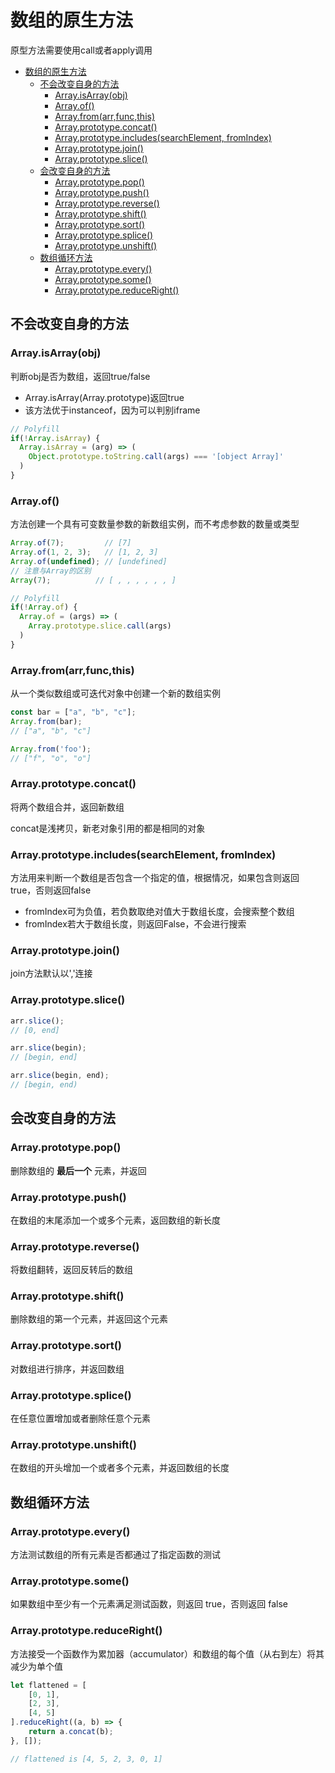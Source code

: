 # 数组的原生方法

原型方法需要使用call或者apply调用

<!-- TOC -->

- [数组的原生方法](#数组的原生方法)
  - [不会改变自身的方法](#不会改变自身的方法)
    - [Array.isArray(obj)](#arrayisarrayobj)
    - [Array.of()](#arrayof)
    - [Array.from(arr,func,this)](#arrayfromarrfuncthis)
    - [Array.prototype.concat()](#arrayprototypeconcat)
    - [Array.prototype.includes(searchElement, fromIndex)](#arrayprototypeincludessearchelement-fromindex)
    - [Array.prototype.join()](#arrayprototypejoin)
    - [Array.prototype.slice()](#arrayprototypeslice)
  - [会改变自身的方法](#会改变自身的方法)
    - [Array.prototype.pop()](#arrayprototypepop)
    - [Array.prototype.push()](#arrayprototypepush)
    - [Array.prototype.reverse()](#arrayprototypereverse)
    - [Array.prototype.shift()](#arrayprototypeshift)
    - [Array.prototype.sort()](#arrayprototypesort)
    - [Array.prototype.splice()](#arrayprototypesplice)
    - [Array.prototype.unshift()](#arrayprototypeunshift)
  - [数组循环方法](#数组循环方法)
    - [Array.prototype.every()](#arrayprototypeevery)
    - [Array.prototype.some()](#arrayprototypesome)
    - [Array.prototype.reduceRight()](#arrayprototypereduceright)

<!-- /TOC -->

## 不会改变自身的方法

### Array.isArray(obj)

判断obj是否为数组，返回true/false

- Array.isArray(Array.prototype)返回true
- 该方法优于instanceof，因为可以判别iframe

```js
// Polyfill
if(!Array.isArray) {
  Array.isArray = (arg) => (
    Object.prototype.toString.call(args) === '[object Array]'
  )
}
```

### Array.of()

方法创建一个具有可变数量参数的新数组实例，而不考虑参数的数量或类型

```js
Array.of(7);         // [7]
Array.of(1, 2, 3);   // [1, 2, 3]
Array.of(undefined); // [undefined]
// 注意与Array的区别
Array(7);          // [ , , , , , , ]
```

```js
// Polyfill
if(!Array.of) {
  Array.of = (args) => (
    Array.prototype.slice.call(args)
  )
}
```

### Array.from(arr,func,this)

从一个类似数组或可迭代对象中创建一个新的数组实例

```js
const bar = ["a", "b", "c"];
Array.from(bar);
// ["a", "b", "c"]

Array.from('foo');
// ["f", "o", "o"]
```

### Array.prototype.concat()

将两个数组合并，返回新数组

concat是浅拷贝，新老对象引用的都是相同的对象

### Array.prototype.includes(searchElement, fromIndex)

方法用来判断一个数组是否包含一个指定的值，根据情况，如果包含则返回 true，否则返回false

- fromIndex可为负值，若负数取绝对值大于数组长度，会搜索整个数组
- fromIndex若大于数组长度，则返回False，不会进行搜索

### Array.prototype.join()

join方法默认以','连接

### Array.prototype.slice()

```js
arr.slice();
// [0, end]

arr.slice(begin);
// [begin, end]

arr.slice(begin, end);
// [begin, end)
```

## 会改变自身的方法

### Array.prototype.pop()

删除数组的 **最后一个** 元素，并返回

### Array.prototype.push()

在数组的末尾添加一个或多个元素，返回数组的新长度

### Array.prototype.reverse()

将数组翻转，返回反转后的数组

### Array.prototype.shift()

删除数组的第一个元素，并返回这个元素

### Array.prototype.sort()

对数组进行排序，并返回数组

### Array.prototype.splice()

在任意位置增加或者删除任意个元素

### Array.prototype.unshift()

在数组的开头增加一个或者多个元素，并返回数组的长度

## 数组循环方法

### Array.prototype.every()

方法测试数组的所有元素是否都通过了指定函数的测试

### Array.prototype.some()

如果数组中至少有一个元素满足测试函数，则返回 true，否则返回 false

### Array.prototype.reduceRight()

方法接受一个函数作为累加器（accumulator）和数组的每个值（从右到左）将其减少为单个值

```js
let flattened = [
    [0, 1],
    [2, 3],
    [4, 5]
].reduceRight((a, b) => {
    return a.concat(b);
}, []);

// flattened is [4, 5, 2, 3, 0, 1]
```
